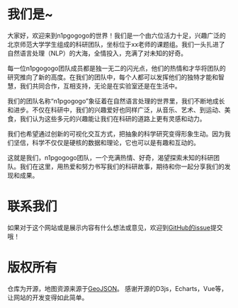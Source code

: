 # 我们是~

大家好，欢迎来到n1pgogogo的世界！我们是一个由六位活力十足，兴趣广泛的北京师范大学学生组成的科研团队，坐标位于xx老师的课题组。我们一头扎进了自然语言处理（NLP）的大海，全情投入，充满了对未知的好奇。

每一位n1pgogogo团队成员都是独一无二的闪光点，他们的热情和才华将团队的研究推向了新的高度。在我们的团队中，每个人都可以发挥他们的独特才能和智慧，我们共同合作，互相支持，无论是在实验室还是在生活中。

我们的团队名称“n1pgogogo”象征着在自然语言处理的世界里，我们不断地成长和进步。不仅在科研中，我们的兴趣爱好也同样广泛，从音乐、艺术、到运动、美食，我们认为这些多元的兴趣能让我们在科研的道路上更有灵感和动力。

我们也希望通过创新的可视化交互方式，把抽象的科学研究变得形象生动。因为我们坚信，科学不仅仅是硬核的数据和理论，它也可以是有趣和互动的。

这就是我们，n1pgogogo团队，一个充满热情、好奇，渴望探索未知的科研团队。我们在这里，用热爱和努力书写我们的科研故事，期待和你一起分享我们的发现和成果。

# 联系我们

如果对于这个网站或是展示内容有什么想法或意见，欢迎到[GitHub的issue](https://github.com/n1pgogogo/n1p_website/issues)提交哦！

# 版权所有

仓库为开源，地图资源来源于[GeoJSON](https://geojson.cn/)。
感谢开源的D3js，Echarts，Vue等，让网站的开发变得如此简单。